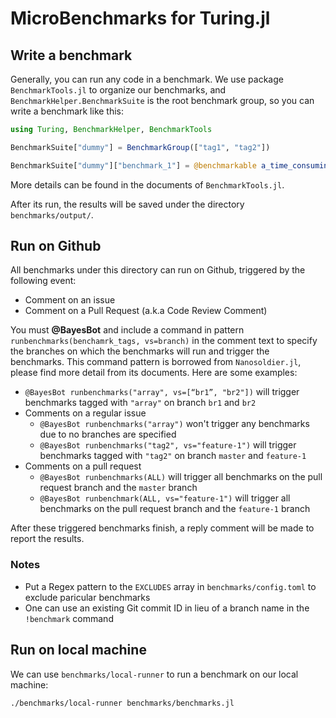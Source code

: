# MicroBenchmarks for Turing.jl

## Write a benchmark

Generally, you can run any code in a benchmark. We use package
`BenchmarkTools.jl` to organize our benchmarks, and
`BenchmarkHelper.BenchmarkSuite` is the root benchmark group, so you
can write a benchmark like this:

```julia
using Turing, BenchmarkHelper, BenchmarkTools

BenchmarkSuite["dummy"] = BenchmarkGroup(["tag1", "tag2"])

BenchmarkSuite["dummy"]["benchmark_1"] = @benchmarkable a_time_consuming_computing()
```
More details can be found in the documents of `BenchmarkTools.jl`.

After its run, the results will be saved under the directory
`benchmarks/output/`.

## Run on Github

All benchmarks under this directory can run on Github, triggered by
the following event:

- Comment on an issue
- Comment on a Pull Request (a.k.a Code Review Comment)

You must **@BayesBot** and include a command in pattern
`runbenchmarks(benchamrk_tags, vs=branch)` in the comment text to
specify the branches on which the benchmarks will run and trigger the
benchmarks. This command pattern is borrowed from `Nanosoldier.jl`,
please find more detail from its documents. Here are some examples:

- `@BayesBot runbenchmarks("array", vs=[“br1”, "br2"])` will trigger benchmarks tagged
    with `"array"` on branch `br1` and `br2`
- Comments on a regular issue
  - `@BayesBot runbenchmarks("array")` won't trigger any benchmarks due to no
    branches are specified
  - `@BayesBot runbenchmarks("tag2", vs="feature-1")` will trigger benchmarks
    tagged with `"tag2"` on branch `master` and `feature-1`
- Comments on a pull request
  - `@BayesBot runbenchmarks(ALL)` will trigger all benchmarks on the pull
    request branch and the `master` branch
  - `@BayesBot runbenchmark(ALL, vs="feature-1")` will trigger all benchmarks
    on the pull request branch and the `feature-1` branch


After these triggered benchmarks finish, a reply comment will be made
to report the results.

### Notes

- Put a Regex pattern to the `EXCLUDES` array in
  `benchmarks/config.toml` to exclude paricular benchmarks
- One can use an existing Git commit ID in lieu of a branch name in
  the `!benchmark` command

## Run on local machine

We can use `benchmarks/local-runner` to run a benchmark on our local machine:

```bash
./benchmarks/local-runner benchmarks/benchmarks.jl
```
